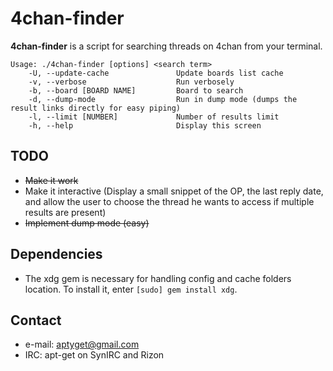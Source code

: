 4chan-finder
======
**4chan-finder** is a script for searching threads on 4chan from your terminal.

```
Usage: ./4chan-finder [options] <search term>
    -U, --update-cache               Update boards list cache
    -v, --verbose                    Run verbosely
    -b, --board [BOARD NAME]         Board to search
    -d, --dump-mode                  Run in dump mode (dumps the result links directly for easy piping)
    -l, --limit [NUMBER]             Number of results limit
    -h, --help                       Display this screen
```

## TODO
* ~~Make it work~~
* Make it interactive (Display a small snippet of the OP, the last reply date, and allow the user to choose the thread he wants to access if multiple results are present)
* ~~Implement dump mode (easy)~~

## Dependencies 
* The xdg gem is necessary for handling config and cache folders location. To install it, enter `[sudo] gem install xdg`.

## Contact
* e-mail: aptyget@gmail.com
* IRC: apt-get on SynIRC and Rizon